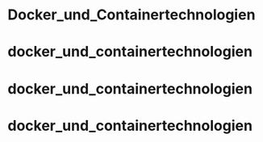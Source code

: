 # Docker_und_Containertechnologien
# docker_und_containertechnologien
# docker_und_containertechnologien
# docker_und_containertechnologien
